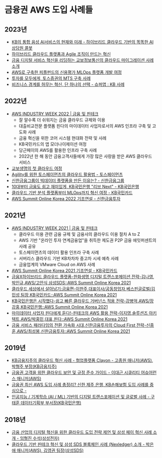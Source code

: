 # 금융권 AWS 도입 사례들
## 2023년
* <a href="https://youtu.be/0m2fMNeY7kQ?si=UdNaGsMjXHGkaDkx" target="_blank">KB의 통합 음성 AI서비스의 현재와 미래 - 하이브리드 클라우드 기반의 똑똑한 AI상담원 콜봇</a>
* [하이브리드 클라우드 플랫폼과 Agile 조직이 만드는 혁신](https://youtu.be/MlVdqAbdxrQ?si=LbRC2rS0bILsLtaO)
* [금융 디지털 서비스 혁신을 리딩하는 교보정보통신의 클라우드 마이그레이션 사례 소개](https://youtu.be/40rcRf05FyY?si=lfeSSQwFI3oG9e4_)
* [AWS로 구축한 피플펀드의 신용평가 MLOps 플랫폼 개발 여정](https://youtu.be/nznql5gUYMo?si=npEVGjmtKTI_rwlH)
* [투자를 모두에게, 토스증권의 MTS 구축 사례](https://youtu.be/DQFroVSkqJM?si=tC5QJMgaFlJLi-dZ)
* [비즈니스 경계를 허무는 혁신, 단 하나의 선택 - 슈퍼앱 : KB 사례](https://youtu.be/dwxSxUkap5g?si=Hd5Fcq-CCzGfeIf8)

## 2022년
* [AWS INDUSTRY WEEK 2022 | 금융 및 핀테크](https://kr-resources.awscloud.com/aws-industry-week-2022-fintech)
  * 잘 알수록 더 쉬워지는 금융 클라우드 규제와 이용
  * 대출비교전문 플랫폼 핀다의 마이데이터 사업자로서의 AWS 인프라 구축 및 고도화 사례
  * 금융 혁신을 위한 코어 시스템 현대화 전략 및 사례
  * KB국민카드의 앱 모더나이제이션 여정
  * 당근페이의 AWS를 활용한 인프라 구축 사례
  * 2022년 한 해 동안 금융고객사들에게 가장 많은 사랑을 받은 AWS 클라우드 서비스
* [교보생명의 첫 클라우드 여정](https://youtu.be/S2QhsDAK6t0)
* [Agility를 위한 토스페이먼츠의 클라우드 활용법 - 토스페이먼츠](https://youtu.be/PIg-apdilRk)
* [신한금융그룹이 빅데이터 플랫폼을 만든 이유는? - 신한금융그룹](https://youtu.be/Vjf0Ad3OPU0)
* [10대부터 금융도 쉽고 재미있게, KB국민은행 "리브 Next" - KB국민은행](https://youtu.be/SRNS3hy5MOk)
* [클라우드 기반 분석 플랫폼부터 MLOps까지 혁신 여정 - KB국민카드](https://www.youtube.com/watch?v=scaO0slnbWY)
* [AWS Summit Online Korea 2022 기조연설 - 신한금융투자](https://youtu.be/zMSnEZB92jQ?t=500)
  
## 2021년 
* [AWS INDUSTRY WEEK 2021 | 금융 및 핀테크](https://kr-resources.awscloud.com/aws-industry-week-2021)
  * 클라우드 이용 관련 금융 규제 및 금융사의 클라우드 이용 절차 A to Z
  * AWS 기반 "온라인 투자 연계금융업"을 취득한 제도권 P2P 금융 에잇퍼센트의 사례 공유
  * 토스페이먼츠의 데이터 활용 인프라 구축 사례
  * 서버리스 클라우드 기반 KB차차차 중고차 시세 예측 사례
  * 금융업계의 VMware Cloud on AWS 사례
* [AWS Summit Online Korea 2021 기조연설 - KB국민카드](https://youtu.be/ofbbBkKNoiM)
* [금융X하이브리드 클라우드 플랫폼-한화생명 디지털 트랜스포메이션 전략-김나영,박인규,AWS/고안식,삼성SDS::AWS Summit Online Korea 2021](https://www.youtube.com/watch?v=MqHPaA6yl6I&list=PLORxAVAC5fUW7yw8e0olxjf11Qv010Jz-&index=24)
* [클라우드 세상에서 살아남기:금융편-이한주,대표이사/공동창업자,베스핀글로벌/김민성,팀장,KB국민카드::AWS Summit Online Korea 2021](https://youtu.be/PJzyG4affGA)
* [KB국민은행은 시작했다-쉽고 빠른 클라우드 거버넌스 적용 전략-강병억,AWS/장강홍,KB국민은행::AWS Summit Online Korea 2021](https://youtu.be/pORPZXX5azg)
* [마이데이터 사업자 핀다에게 듣다!-핀테크의 AWS 활용 전략-이지영,솔루션즈 아키텍트,AWS/박홍민,대표,핀다::AWS Summit Online Korea 2021](https://www.youtube.com/watch?v=t1rpaM19uBo&list=PLORxAVAC5fUW7yw8e0olxjf11Qv010Jz-&index=27)
* [금융 서비스 패러다임의 전환 가속화 시대,신한금융투자의 Cloud First 전략-신중훈,AWS/최성봉,신한금융투자::AWS Summit Online Korea 2021](https://www.youtube.com/watch?v=9ctbhqiI1Sc&list=PLORxAVAC5fUW7yw8e0olxjf11Qv010Jz-&index=28&t=684s)
 
## 2019년
* [KB금융지주의 클라우드 혁신 사례 - 협업플랫폼 Clayon - 고종원 매니저(AWS), 박형주 부장(KB금융지주)](https://www.youtube.com/watch?v=KirLJPkP3SI&list=PLORxAVAC5fUWyB6Hsk9ibYJHw97k1h6s9&index=21)
* [금융권 고객을 위한 클라우드 보안 및 규정 준수 가이드 - 이대근 시큐리티 어슈어런스 매니저(AWS)](https://youtu.be/npLT9XQ7yxM)
* [금융권 최신 AWS 도입 사례 총정리? 신한 제주 은행, KB손해보험 도입 사례를 중심으로 -](https://www.youtube.com/watch?v=DZFKCN0wNIQ&list=PLORxAVAC5fUWyB6Hsk9ibYJHw97k1h6s9&index=15&t=4s)
* [인공지능 / 기계학습 (AI / ML) 기반의 디지털 트랜스포메이션 및 글로벌 사례 - 구태훈 데이터기획부 부서장(KB국민은행)
](https://youtu.be/4hWii_5HhoA?si=AHYXcTBOqxX7fpEi)

## 2018년
* [금융 산업의 디지털 혁신을 위한 클라우드 도입 전략 제언 및 삼성 페이 혁신 사례 소개 - 임형진 수석(삼성전자)](https://www.youtube.com/watch?v=WSxO2iKux3I&list=PLORxAVAC5fUVrSU6Xvpg22CF6OzNmzRFI&index=29)
* [클라우드 기반 핀테크 혁신 및 삼성 SDS 블록체인 사례 (Nexledger) 소개 - 박은애 매니저(AWS), 김영권 팀장(삼성SDS)](https://www.youtube.com/watch?v=afk449GAuUg&list=PLORxAVAC5fUVrSU6Xvpg22CF6OzNmzRFI&index=30)
